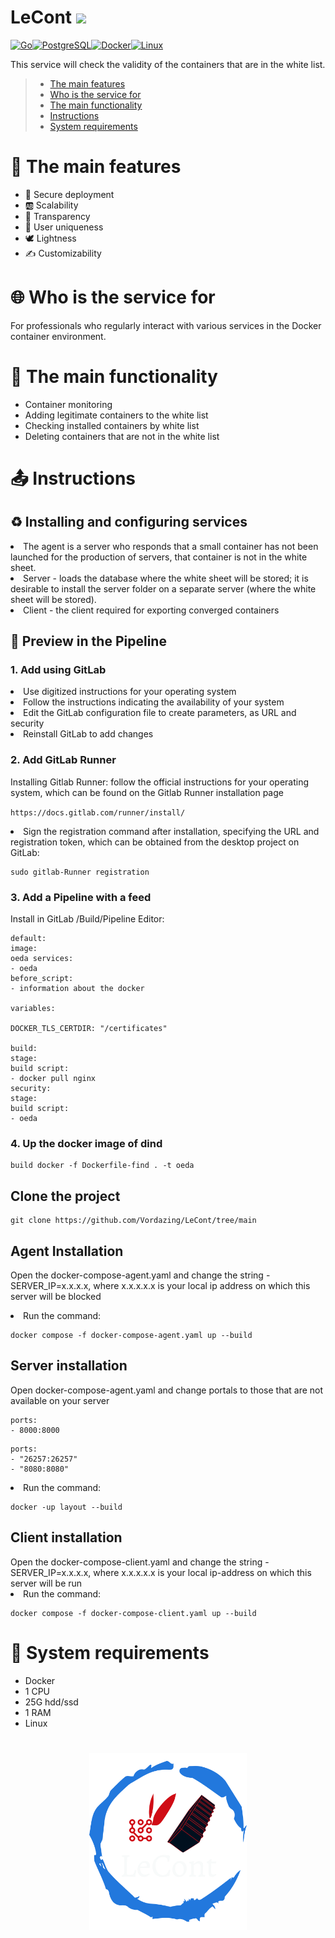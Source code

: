 # LeCont ![](https://github.com/bastndev/GitHub_Emoji.gif/blob/main/assets/gif/vr%20(1).gif) 

<p align="left">
<a href="https://go.dev/doc/" target="_blank" rel="noreferrer"><img src="https://raw.githubusercontent.com/danielcranney/readme-generator/main/public/icons/skills/go-colored.svg" width="36" height="36" alt="Go" /></a><a href="https://www.postgresql.org/" target="_blank" rel="noreferrer"><img src="https://raw.githubusercontent.com/danielcranney/readme-generator/main/public/icons/skills/postgresql-colored.svg" width="36" height="36" alt="PostgreSQL" /></a><a href="https://www.docker.com/" target="_blank" rel="noreferrer"><img src="https://raw.githubusercontent.com/danielcranney/readme-generator/main/public/icons/skills/docker-colored.svg" width="36" height="36" alt="Docker" /></a><a href="https://www.linux.org" target="_blank" rel="noreferrer"><img src="https://raw.githubusercontent.com/danielcranney/readme-generator/main/public/icons/skills/linux-colored.svg" width="36" height="36" alt="Linux" /></a>
</p>


This service will check the validity of the containers that are in the white list.

> - [The main features](#Themainfeatures)
> - [Who is the service for](#Whoistheservicefor)
> - [The main functionality](#Themainfunctionality)
> - [Instructions](#Instructions)
> - [System requirements](#Systemrequirements)

<a name="Themainfeatures"></a>
<h1>📌 The main features</h1>
<ul>
<li>🌈 Secure deployment</li>
<li> 🆎 Scalability</li>
<li> 💠 Transparency</li>
<li> 🤠 User uniqueness</li>
<li> 🕊 Lightness</li>
<li> ✍️ Customizability</li>
</ul>

<a name="Whoistheservicefor"></a>
<h1>🌐 Who is the service for</h1>
For professionals who regularly interact with various services in the Docker container environment.

<a name="Themainfunctionality"></a>
<h1>🚀 The main functionality</h1>
<ul>
  <li>Container monitoring</li>
  <li>Adding legitimate containers to the white list</li>
  <li>Checking installed containers by white list</li>
  <li>Deleting containers that are not in the white list</li>
</ul>

<a name="Instructions"></a>
<h1> 📤 Instructions</h1>
<h2> ♻ Installing and configuring services</h2></summary>
<li>The agent is a server who responds that a small container has not been launched for the production of servers, that container is not in the white sheet.</li>
<li>Server - loads the database where the white sheet will be stored; it is desirable to install the server folder on a separate server (where the white sheet will be stored).</li>
<li>Client - the client required for exporting converged containers</li>

<h2>📄 Preview in the Pipeline</h2>

<h3>1. Add using GitLab</h3>

<li>Use digitized instructions for your operating system</li>
<li>Follow the instructions indicating the availability of your system</li>
<li>Edit the GitLab configuration file to create parameters, as URL and security</li>
<li>Reinstall GitLab to add changes</li>

<h3>2. Add GitLab Runner</h3>

<lithium>Installing Gitlab Runner: follow the official instructions for your operating system, which can be found on the Gitlab Runner installation page

`
https://docs.gitlab.com/runner/install/
`
<li>Sign the registration command after installation, specifying the URL and registration token, which can be obtained from the desktop project on GitLab:</li>

```
sudo gitlab-Runner registration
```

<h3>3. Add a Pipeline with a feed</h3>
Install in GitLab /Build/Pipeline Editor:

```
default:
image:
oeda services:
- oeda
before_script:
- information about the docker

variables:

DOCKER_TLS_CERTDIR: "/certificates"

build:
stage:
build script:
- docker pull nginx
security:
stage:
build script:
- oeda
```
<h3>4. Up the docker image of dind</h3>


```
build docker -f Dockerfile-find . -t oeda
```

<h2>Clone the project</h2>

```
git clone https://github.com/Vordazing/LeCont/tree/main
```

<h2>Agent Installation</h2></short description>

Open the docker-compose-agent.yaml and change the string - SERVER_IP=x.x.x.x, where x.x.x.x.x is your local ip address on which this server will be blocked</li>
<li> Run the command:</li>

```
docker compose -f docker-compose-agent.yaml up --build
```
<h2>Server installation</h2></summary>
Open docker-compose-agent.yaml and change portals to those that are not available on your server</li>

```
ports:
- 8000:8000
```

```
ports:
- "26257:26257"
- "8080:8080"
```
<li> Run the command:</li>

```
docker -up layout --build
```

<h2>Client installation</h2></short description>
Open the docker-compose-client.yaml and change the string - SERVER_IP=x.x.x.x, where x.x.x.x.x is your local ip-address on which this server will be run</li><li> Run the command:</li>

```
docker compose -f docker-compose-client.yaml up --build
```



<a name="Systemrequirements"></a>
<h1>🧩 System requirements</h1>
<ul>
  <li>Docker</li>
  <li>1 CPU</li>
  <li>25G hdd/ssd</li>
  <li>1 RAM</li>
  <li>Linux</li>
</ul>


<h1 align="center">
  <a href="https://docusaurus.io">
    <img width="50%" src="https://github.com/Vordazing/Agent-OEDA/blob/main/lecont-logo.png" />
  </a>
</h1>
